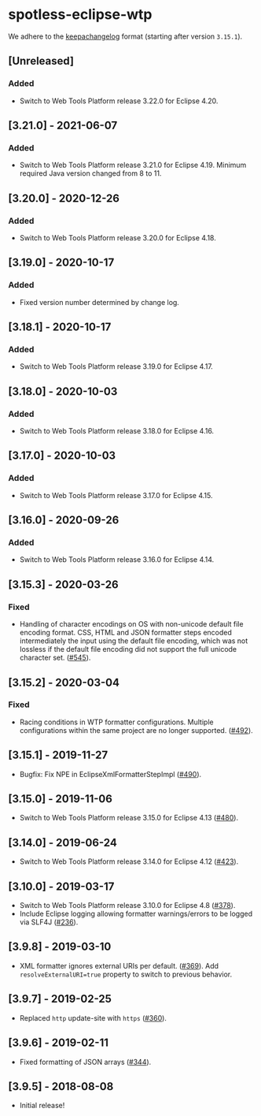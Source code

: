 # spotless-eclipse-wtp

We adhere to the [keepachangelog](https://keepachangelog.com/en/1.0.0/) format (starting after version `3.15.1`).

## [Unreleased]
### Added
* Switch to Web Tools Platform release 3.22.0 for Eclipse 4.20.

## [3.21.0] - 2021-06-07
### Added
* Switch to Web Tools Platform release 3.21.0 for Eclipse 4.19. Minimum required Java version changed from 8 to 11.

## [3.20.0] - 2020-12-26
### Added
* Switch to Web Tools Platform release 3.20.0 for Eclipse 4.18.

## [3.19.0] - 2020-10-17
### Added
* Fixed version number determined by change log.

## [3.18.1] - 2020-10-17
### Added
* Switch to Web Tools Platform release 3.19.0 for Eclipse 4.17.

## [3.18.0] - 2020-10-03
### Added
* Switch to Web Tools Platform release 3.18.0 for Eclipse 4.16.

## [3.17.0] - 2020-10-03
### Added
* Switch to Web Tools Platform release 3.17.0 for Eclipse 4.15.

## [3.16.0] - 2020-09-26
### Added
* Switch to Web Tools Platform release 3.16.0 for Eclipse 4.14.

## [3.15.3] - 2020-03-26
### Fixed
* Handling of character encodings on OS with non-unicode default file encoding format. CSS, HTML and JSON formatter steps encoded intermediately the input using the default file encoding, which was not lossless if the default file encoding did not support the full unicode character set. ([#545](https://github.com/diffplug/spotless/issues/545)).

## [3.15.2] - 2020-03-04
### Fixed
* Racing conditions in WTP formatter configurations. Multiple configurations within the same project are no longer supported. ([#492](https://github.com/diffplug/spotless/pull/492)).

## [3.15.1] - 2019-11-27
* Bugfix: Fix NPE in EclipseXmlFormatterStepImpl ([#490](https://github.com/diffplug/spotless/pull/490)).

## [3.15.0] - 2019-11-06
* Switch to Web Tools Platform release 3.15.0 for Eclipse 4.13 ([#480](https://github.com/diffplug/spotless/issues/480)).

## [3.14.0] - 2019-06-24
* Switch to Web Tools Platform release 3.14.0 for Eclipse 4.12 ([#423](https://github.com/diffplug/spotless/pull/423)).

## [3.10.0] - 2019-03-17
* Switch to Web Tools Platform release 3.10.0 for Eclipse 4.8 ([#378](https://github.com/diffplug/spotless/pull/378)).
* Include Eclipse logging allowing formatter warnings/errors to be logged via SLF4J ([#236](https://github.com/diffplug/spotless/issues/236)).

## [3.9.8] - 2019-03-10
* XML formatter ignores external URIs per default. ([#369](https://github.com/diffplug/spotless/issues/369)). Add `resolveExternalURI=true` property to switch to previous behavior.

## [3.9.7] - 2019-02-25
* Replaced `http` update-site with `https` ([#360](https://github.com/diffplug/spotless/issues/360)).

## [3.9.6] - 2019-02-11
* Fixed formatting of JSON arrays ([#344](https://github.com/diffplug/spotless/issues/344)).

## [3.9.5] - 2018-08-08
* Initial release!

